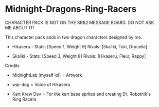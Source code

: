 # Midnight-Dragons-Ring-Racers
CHARACTER PACK IS NOT ON THE SRB2 MESSAGE BOARD. DO NOT ASK ME ABOUT IT!

This character pack adds in two dragon characters designed by me.

- Hikaseru -
Stats: [Speed 1, Weight 9]
Rivals: [Skaliki, Tuki, Dracelia]

- Skaliki -
Stats: [Speed 3, Weight 8]
Rivals: [Hikaseru, Fleur, Rappy]

Credits


- MidnightLab (myself lol) = Artwork
  
- war-dog = Voice of Hikaseru 
- Kart Krew Dev = For the kart base sprites and creating Dr. Robotnik's Ring Racers
